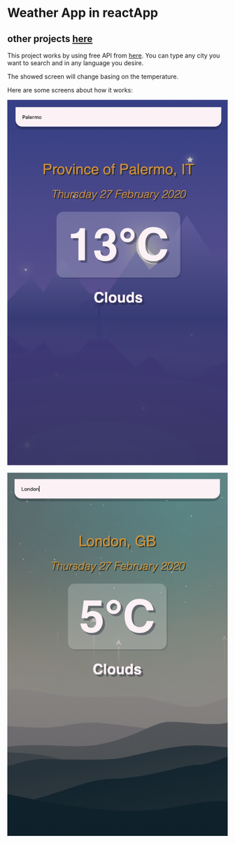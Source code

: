 # Weather App in reactApp
## other projects [here](https://github.com/michelesanfilippo)

This project works by using free API from [here](https://openweathermap.org/api).
You can type any city you want to search and in any language you desire.

The showed screen will change basing on the temperature.

Here are some screens about how it works:

![alt text](https://github.com/michelesanfilippo/weather-app/raw/master/screens/mycity.png "Palermo")

![alt text](https://github.com/michelesanfilippo/weather-app/raw/master/screens/coldscreen.png "London")
